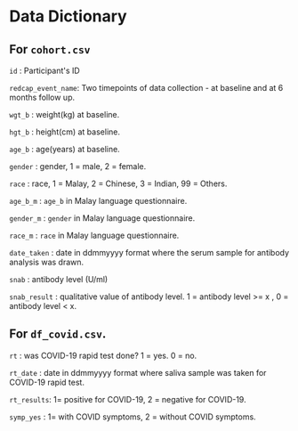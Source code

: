 # Data Dictionary


## For `cohort.csv`

`id` : Participant's ID

`redcap_event_name`: Two timepoints of data collection - at baseline and at 6 months follow up.

`wgt_b` : weight(kg) at baseline.

`hgt_b` : height(cm) at baseline.

`age_b` : age(years) at baseline. 

`gender` : gender, 1 =  male, 2 = female.

`race` : race, 1 = Malay, 2 = Chinese,  3 = Indian, 99 =  Others.

`age_b_m` : `age_b` in Malay language questionnaire.

`gender_m` : `gender` in Malay language questionnaire.

`race_m` : `race` in Malay language questionnaire.

`date_taken` : date in ddmmyyyy format where the serum sample for antibody analysis was drawn. 

`snab` : antibody level (U/ml)

`snab_result` : qualitative value of antibody level. 1 = antibody level >= x , 0 = antibody level < x.

## For `df_covid.csv`.

`rt` : was COVID-19 rapid test done? 1 = yes. 0 = no.

`rt_date` : date in ddmmyyyy format where saliva sample was taken for COVID-19 rapid test.

`rt_results`: 1= positive for COVID-19, 2 =  negative for COVID-19.

`symp_yes` : 1= with COVID symptoms, 2 = without COVID symptoms.
